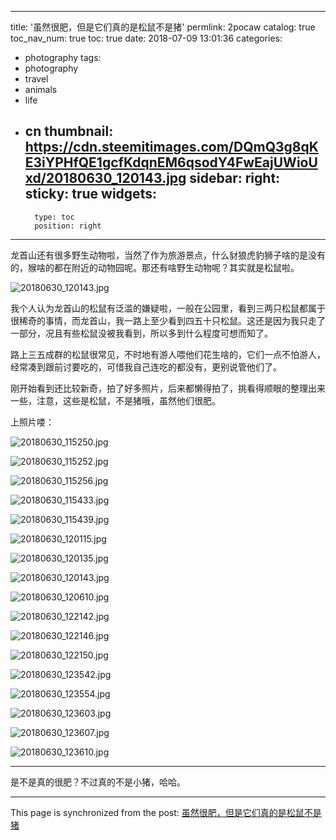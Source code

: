 
---
title: '虽然很肥，但是它们真的是松鼠不是猪'
permlink: 2pocaw
catalog: true
toc_nav_num: true
toc: true
date: 2018-07-09 13:01:36
categories:
- photography
tags:
- photography
- travel
- animals
- life
- cn
thumbnail: https://cdn.steemitimages.com/DQmQ3g8qKE3iYPHfQE1gcfKdqnEM6qsodY4FwEajUWioUxd/20180630_120143.jpg
sidebar:
    right:
        sticky: true
widgets:
    -
        type: toc
        position: right
---


龙首山还有很多野生动物啦，当然了作为旅游景点，什么豺狼虎豹狮子啥的是没有的，猴啥的都在附近的动物园呢。那还有啥野生动物呢？其实就是松鼠啦。

![20180630_120143.jpg](https://cdn.steemitimages.com/DQmQ3g8qKE3iYPHfQE1gcfKdqnEM6qsodY4FwEajUWioUxd/20180630_120143.jpg)

我个人认为龙首山的松鼠有泛滥的嫌疑啦，一般在公园里，看到三两只松鼠都属于很稀奇的事情，而龙首山，我一路上至少看到四五十只松鼠。这还是因为我只走了一部分，况且有些松鼠没被我看到，所以多到什么程度可想而知了。

路上三五成群的松鼠很常见，不时地有游人喂他们花生啥的，它们一点不怕游人，经常凑到跟前讨要吃的，可惜我自己连吃的都没有，更别说管他们了。

刚开始看到还比较新奇，拍了好多照片，后来都懒得拍了，挑看得顺眼的整理出来一些，注意，这些是松鼠，不是猪哦，虽然他们很肥。

上照片喽：

![20180630_115250.jpg](https://cdn.steemitimages.com/DQmXbfaqSAAzFkExz7s29P8VR8rBybt6s1BXzoyBQ5NHPdf/20180630_115250.jpg)

![20180630_115252.jpg](https://cdn.steemitimages.com/DQmb5YcZxh5azWffz1N8YwSNDZ9TX69kyP8YiY2F773isTD/20180630_115252.jpg)

![20180630_115256.jpg](https://cdn.steemitimages.com/DQmdKfEeaPztdsMv58HTqRfJdZeMRYZbZpBAkki224AVUhZ/20180630_115256.jpg)

![20180630_115433.jpg](https://cdn.steemitimages.com/DQmNygAGJ6g97akprnKKpXzoNUkyJe1yzHiRiNqkz8XksY8/20180630_115433.jpg)

![20180630_115439.jpg](https://cdn.steemitimages.com/DQmNUk3TvnPzp4y3Zq5639BvnroXHU8ozgt5JG8HK14ANm8/20180630_115439.jpg)

![20180630_120115.jpg](https://cdn.steemitimages.com/DQmcCgVd5NtyRGHERtkJa3tnnDM4WA8grFN9qiwLk4T83tj/20180630_120115.jpg)

![20180630_120135.jpg](https://cdn.steemitimages.com/DQmeCJLvGWhmAFnyPN3PKCGaWZJAW24oR2fY7YRUcJun114/20180630_120135.jpg)

![20180630_120143.jpg](https://cdn.steemitimages.com/DQmQ3g8qKE3iYPHfQE1gcfKdqnEM6qsodY4FwEajUWioUxd/20180630_120143.jpg)

![20180630_120610.jpg](https://cdn.steemitimages.com/DQmYX7EyrK3dMF5SPiN2kJ1SjjFQuX4kEs4d8wcBaPeNqy1/20180630_120610.jpg)

![20180630_122142.jpg](https://cdn.steemitimages.com/DQmQnFKf6wnHVp1NQqMQxqxAovXgeXbUN7tpNVzjNsnHD2q/20180630_122142.jpg)

![20180630_122146.jpg](https://cdn.steemitimages.com/DQmTzCT8N2k74C8SNsXsAbBEMGkB18d6VTzvtmiV6L4w4s4/20180630_122146.jpg)

![20180630_122150.jpg](https://cdn.steemitimages.com/DQmTfuBtkAmtZ3n8Sw9mKKb6rAdhZWxwUKUHZWaV5WLdCiR/20180630_122150.jpg)

![20180630_123542.jpg](https://cdn.steemitimages.com/DQmWWrLnEzo65sjZkJQzSRTV23qEPUjBQMmeY7ocdcAKZGo/20180630_123542.jpg)

![20180630_123554.jpg](https://cdn.steemitimages.com/DQmRS2T189QDrdZKDWUJaxJbiVRd8VaX3EEX8Y3jgyt1AwV/20180630_123554.jpg)

![20180630_123603.jpg](https://cdn.steemitimages.com/DQmf1s8gQm7dCYiyQMHTVmgfxaYpdFL6CcxwhWbMph8seMu/20180630_123603.jpg)

![20180630_123607.jpg](https://cdn.steemitimages.com/DQmcCX2mGcH3B7jh76xJVtMgdJEza7dn9QNYpVnBtAEcuGs/20180630_123607.jpg)

![20180630_123610.jpg](https://cdn.steemitimages.com/DQmdW7qVtbuHXujYTjFixf8R6dP4W4o6PA1ew4MnbMtpXRx/20180630_123610.jpg)

---

是不是真的很肥？不过真的不是小猪，哈哈。

- - -

This page is synchronized from the post: [虽然很肥，但是它们真的是松鼠不是猪](https://steemit.com/@oflyhigh/2pocaw)
